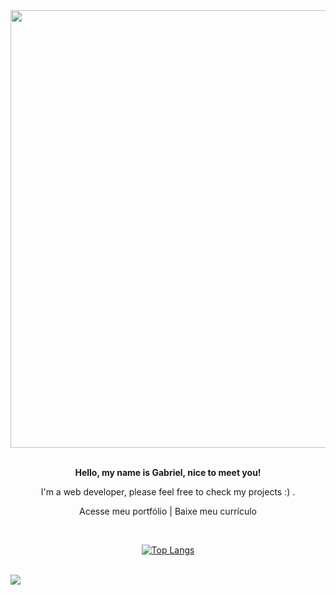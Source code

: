 <div align="center">
  <img src="https://github.com/gabrielFrc/gabrielFrc/assets/70562629/de8b19b3-277d-4f4d-b7ef-3a20328c6362" width="700">
  </br></br>
</div>

<div align="center">
  <p><b>Hello, my name is Gabriel, nice to meet you!</b></p>
  <p>I'm a web developer, please feel free to check my projects :) .</p>

  Acesse meu portfólio | Baixe meu currículo
</div>

<div align="center">
  </br>
  
  [![Top Langs](https://github-readme-stats-git-masterrstaa-rickstaa.vercel.app/api/top-langs/?username=gabrielFrc&&layout=donut-vertical&theme=dracula&exclude_repo=github-readme-stats)](https://github.com/anuraghazra/github-readme-stats)
</div>

<br>

<div> 
  <a href="https://www.linkedin.com/in/gabriel-f-82328b214/" target="_blank"><img src="https://img.shields.io/badge/-LinkedIn-%230077B5?style=for-the-badge&logo=linkedin&logoColor=white" target="_blank"></a> 
</div>

